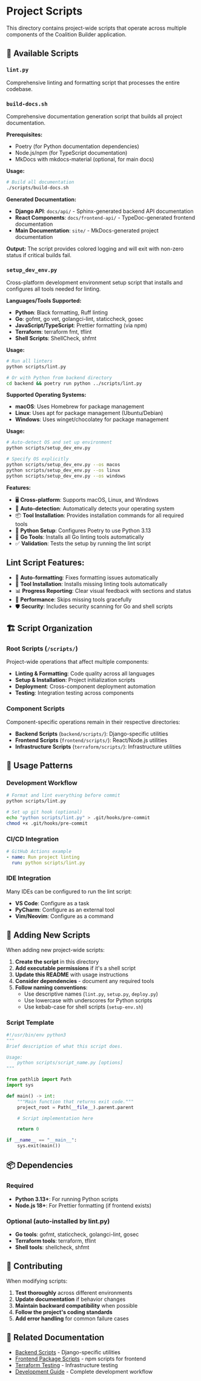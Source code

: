 # Project Scripts

This directory contains project-wide scripts that operate across multiple components of the Coalition Builder application.

## 📁 Available Scripts

### `lint.py`

Comprehensive linting and formatting script that processes the entire codebase.

### `build-docs.sh`

Comprehensive documentation generation script that builds all project documentation.

**Prerequisites:**

- Poetry (for Python documentation dependencies)
- Node.js/npm (for TypeScript documentation)
- MkDocs with mkdocs-material (optional, for main docs)

**Usage:**

```bash
# Build all documentation
./scripts/build-docs.sh
```

**Generated Documentation:**

- **Django API**: `docs/api/` - Sphinx-generated backend API documentation
- **React Components**: `docs/frontend-api/` - TypeDoc-generated frontend documentation
- **Main Documentation**: `site/` - MkDocs-generated project documentation

**Output:** The script provides colored logging and will exit with non-zero status if critical builds fail.

### `setup_dev_env.py`

Cross-platform development environment setup script that installs and configures all tools needed for linting.

**Languages/Tools Supported:**

- **Python**: Black formatting, Ruff linting
- **Go**: gofmt, go vet, golangci-lint, staticcheck, gosec
- **JavaScript/TypeScript**: Prettier formatting (via npm)
- **Terraform**: terraform fmt, tflint
- **Shell Scripts**: ShellCheck, shfmt

**Usage:**

```bash
# Run all linters
python scripts/lint.py

# Or with Python from backend directory
cd backend && poetry run python ../scripts/lint.py
```

**Supported Operating Systems:**

- **macOS**: Uses Homebrew for package management
- **Linux**: Uses apt for package management (Ubuntu/Debian)
- **Windows**: Uses winget/chocolatey for package management

**Usage:**

```bash
# Auto-detect OS and set up environment
python scripts/setup_dev_env.py

# Specify OS explicitly
python scripts/setup_dev_env.py --os macos
python scripts/setup_dev_env.py --os linux
python scripts/setup_dev_env.py --os windows
```

**Features:**

- 🖥️ **Cross-platform**: Supports macOS, Linux, and Windows
- 🔧 **Auto-detection**: Automatically detects your operating system
- 📦 **Tool Installation**: Provides installation commands for all required tools
- 🐍 **Python Setup**: Configures Poetry to use Python 3.13
- 🔄 **Go Tools**: Installs all Go linting tools automatically
- ✅ **Validation**: Tests the setup by running the lint script

## Lint Script Features:

- 🎨 **Auto-formatting**: Fixes formatting issues automatically
- 🔧 **Tool Installation**: Installs missing linting tools automatically
- 📊 **Progress Reporting**: Clear visual feedback with sections and status
- 🚀 **Performance**: Skips missing tools gracefully
- 🛡️ **Security**: Includes security scanning for Go and shell scripts

## 🏗️ Script Organization

### Root Scripts (`/scripts/`)

Project-wide operations that affect multiple components:

- **Linting & Formatting**: Code quality across all languages
- **Setup & Installation**: Project initialization scripts
- **Deployment**: Cross-component deployment automation
- **Testing**: Integration testing across components

### Component Scripts

Component-specific operations remain in their respective directories:

- **Backend Scripts** (`backend/scripts/`): Django-specific utilities
- **Frontend Scripts** (`frontend/scripts/`): React/Node.js utilities
- **Infrastructure Scripts** (`terraform/scripts/`): Infrastructure utilities

## 🚀 Usage Patterns

### Development Workflow

```bash
# Format and lint everything before commit
python scripts/lint.py

# Set up git hook (optional)
echo "python scripts/lint.py" > .git/hooks/pre-commit
chmod +x .git/hooks/pre-commit
```

### CI/CD Integration

```yaml
# GitHub Actions example
- name: Run project linting
  run: python scripts/lint.py
```

### IDE Integration

Many IDEs can be configured to run the lint script:

- **VS Code**: Configure as a task
- **PyCharm**: Configure as an external tool
- **Vim/Neovim**: Configure as a command

## 🔧 Adding New Scripts

When adding new project-wide scripts:

1. **Create the script** in this directory
2. **Add executable permissions** if it's a shell script
3. **Update this README** with usage instructions
4. **Consider dependencies** - document any required tools
5. **Follow naming conventions**:
   - Use descriptive names (`lint.py`, `setup.py`, `deploy.py`)
   - Use lowercase with underscores for Python scripts
   - Use kebab-case for shell scripts (`setup-env.sh`)

### Script Template

```python
#!/usr/bin/env python3
"""
Brief description of what this script does.

Usage:
    python scripts/script_name.py [options]
"""

from pathlib import Path
import sys

def main() -> int:
    """Main function that returns exit code."""
    project_root = Path(__file__).parent.parent

    # Script implementation here

    return 0

if __name__ == "__main__":
    sys.exit(main())
```

## 📦 Dependencies

### Required

- **Python 3.13+**: For running Python scripts
- **Node.js 18+**: For Prettier formatting (if frontend exists)

### Optional (auto-installed by lint.py)

- **Go tools**: gofmt, staticcheck, golangci-lint, gosec
- **Terraform tools**: terraform, tflint
- **Shell tools**: shellcheck, shfmt

## 🤝 Contributing

When modifying scripts:

1. **Test thoroughly** across different environments
2. **Update documentation** if behavior changes
3. **Maintain backward compatibility** when possible
4. **Follow the project's coding standards**
5. **Add error handling** for common failure cases

## 🔗 Related Documentation

- [Backend Scripts](../backend/scripts/README.md) - Django-specific utilities
- [Frontend Package Scripts](../frontend/package.json) - npm scripts for frontend
- [Terraform Testing](../terraform/tests/) - Infrastructure testing
- [Development Guide](https://lhadjchikh.github.io/coalition-builder/development/) - Complete development workflow
